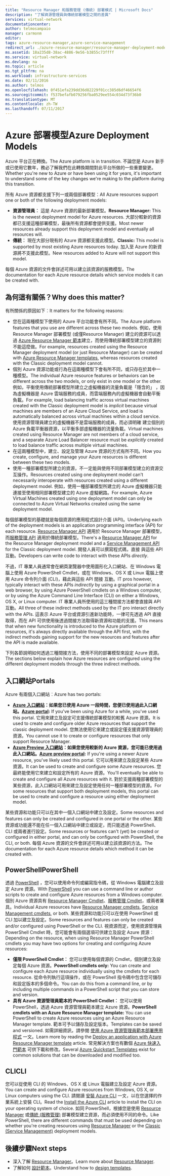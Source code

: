 ```yaml
---
title: "Resource Manager 和服務管理 (傳統) 部署模式 | Microsoft Docs"
description: "了解資源管理員與傳統部署模型之間的差異"
services: virtual-network
documentationcenter: 
author: telmosampaio
manager: carmonm
editor: 
tags: azure-resource-manager,azure-service-management
redirect_url: ./azure-resource-manager/resource-manager-deployment-model
ms.assetid: 18a235d8-38ac-4886-9e56-b3855c73ffff
ms.service: virtual-network
ms.devlang: na
ms.topic: article
ms.tgt_pltfrm: na
ms.workload: infrastructure-services
ms.date: 02/11/2016
ms.author: telmos
ms.openlocfilehash: 0f451efa239dd36d82229f01cc385d6df46654f6
ms.sourcegitcommit: f537befafb079256fba0529ee554c034d73f36b0
ms.translationtype: MT
ms.contentlocale: zh-TW
ms.lasthandoff: 07/11/2017
---
```

# <a name="azure-deployment-models"></a><span data-ttu-id="d6d75-103">Azure 部署模型</span><span class="sxs-lookup"><span data-stu-id="d6d75-103">Azure Deployment Models</span></span>
<span data-ttu-id="d6d75-104">Azure 平台正在轉換。</span><span class="sxs-lookup"><span data-stu-id="d6d75-104">The Azure platform is in transition.</span></span>  <span data-ttu-id="d6d75-105">不論您是 Azure 新手或已使用它數年，務必了解我們在此轉換期間對此平台所做的一些重要變更。</span><span class="sxs-lookup"><span data-stu-id="d6d75-105">Whether you're new to Azure or have been using it for years, it's important to understand some of the key changes we're making to the platform during this transition.</span></span>

<span data-ttu-id="d6d75-106">所有 Azure 資源都支援下列一或兩個部署模型：</span><span class="sxs-lookup"><span data-stu-id="d6d75-106">All Azure resources support one or both of the following deployment models:</span></span>

* <span data-ttu-id="d6d75-107">**資源管理員︰** 這是 Azure 資源的最新部署模型。</span><span class="sxs-lookup"><span data-stu-id="d6d75-107">**Resource Manager:** This is the newest deployment model for Azure resources.</span></span> <span data-ttu-id="d6d75-108">大部分較新的資源都已支援這種部署模型，最後所有資源都會提供支援。</span><span class="sxs-lookup"><span data-stu-id="d6d75-108">Most newer resources already support this deployment model and eventually all resources will.</span></span>   
* <span data-ttu-id="d6d75-109">**傳統︰** 現在大部分現有的 Azure 資源都支援此模型。</span><span class="sxs-lookup"><span data-stu-id="d6d75-109">**Classic:** This model is supported by most existing Azure resources today.</span></span> <span data-ttu-id="d6d75-110">加入至 Azure 的新資源將不支援此模型。</span><span class="sxs-lookup"><span data-stu-id="d6d75-110">New resources added to Azure will not support this model.</span></span>

<span data-ttu-id="d6d75-111">每個 Azure 資源的文件會詳述可用以建立該資源的服務模型。</span><span class="sxs-lookup"><span data-stu-id="d6d75-111">The documentation for each Azure resource details which service models it can be created with.</span></span>

## <a name="why-does-this-matter"></a><span data-ttu-id="d6d75-112">為何這有關係？</span><span class="sxs-lookup"><span data-stu-id="d6d75-112">Why does this matter?</span></span>
<span data-ttu-id="d6d75-113">有所關係的原因如下︰</span><span class="sxs-lookup"><span data-stu-id="d6d75-113">It matters for the following reasons:</span></span>

* <span data-ttu-id="d6d75-114">您在這兩種模型下使用的 Azure 平台功能會有所不同。</span><span class="sxs-lookup"><span data-stu-id="d6d75-114">The Azure platform features that you use are different across these two models.</span></span>  <span data-ttu-id="d6d75-115">例如，使用 Resource Manager 部署模型 (或僅Resource Manager) 建立的資源可以透過 [Azure Resource Manager 範本](azure-resource-manager/resource-group-overview.md#template-deployment)建立，而使用傳統部署模型建立的資源則不能這麼做。</span><span class="sxs-lookup"><span data-stu-id="d6d75-115">For example, resources created using the Resource Manager deployment model (or just Resource Manager) can be created with [Azure Resource Manager templates](azure-resource-manager/resource-group-overview.md#template-deployment), whereas resources created with the Classic deployment model cannot.</span></span>
* <span data-ttu-id="d6d75-116">個別 Azure 資源功能或行為在這兩種模型下會有所不同，或只存在於其中一種模型。</span><span class="sxs-lookup"><span data-stu-id="d6d75-116">The individual Azure resource features or behaviors can be different across the two models, or only exist in one model or the other.</span></span>  <span data-ttu-id="d6d75-117">例如，平衡使用傳統部署模型所建立之虛擬機器的流量負載是「隱含的」  ，因為虛擬機器是 Azure 雲端服務的成員，而雲端服務內的虛擬機器會自動平衡負載。</span><span class="sxs-lookup"><span data-stu-id="d6d75-117">For example, load balancing traffic across virtual machines created with the Classic deployment model is *implicit* because virtual machines are members of an Azure Cloud Service, and load is automatically balanced across virtual machines within a cloud service.</span></span> <span data-ttu-id="d6d75-118">使用資源管理員建立的虛擬機器不是雲端服務的成員，而必須明確  建立個別的 Azure 負載平衡器資源，以平衡多部虛擬機器的流量負載。</span><span class="sxs-lookup"><span data-stu-id="d6d75-118">Virtual machines created using Resource Manager are not members of a cloud service, and a separate Azure Load Balancer resource must be *explicitly* created to load balance traffic across multiple virtual machines.</span></span>  
* <span data-ttu-id="d6d75-119">在這兩種模型中，建立、設定及管理 Azure 資源的方式有所不同。</span><span class="sxs-lookup"><span data-stu-id="d6d75-119">How you create, configure, and manage your Azure resources is different between these two models.</span></span>
* <span data-ttu-id="d6d75-120">使用一種部署模型所建立的資源，不一定能與使用不同部署模型建立的資源交互操作。</span><span class="sxs-lookup"><span data-stu-id="d6d75-120">Resources created using one deployment model can't necessarily interoperate with resources created using a different deployment model.</span></span> <span data-ttu-id="d6d75-121">例如，使用一種部署模型所建立的 Azure 虛擬機器只能連接至使用相同部署模型建立的 Azure 虛擬網路。</span><span class="sxs-lookup"><span data-stu-id="d6d75-121">For example, Azure Virtual Machines created using one deployment model can only be connected to Azure Virtual Networks created using the same deployment model.</span></span>    

<span data-ttu-id="d6d75-122">每個部署模型的基礎就是每個資源的應用程式設計介面 (API)。</span><span class="sxs-lookup"><span data-stu-id="d6d75-122">Underlying each of the deployment models is an application programming interface (API) for each resource.</span></span>  <span data-ttu-id="d6d75-123">[Resource Manager API](https://msdn.microsoft.com/library/azure/dn948464.aspx) 適用於 Resource Manager 部署模型，而[服務管理 API](https://msdn.microsoft.com/library/azure/ee460799.aspx) 適用於傳統部署模型。</span><span class="sxs-lookup"><span data-stu-id="d6d75-123">There's a [Resource Manager API](https://msdn.microsoft.com/library/azure/dn948464.aspx) for the Resource Manager deployment model and a [Service Management API](https://msdn.microsoft.com/library/azure/ee460799.aspx) for the Classic deployment model.</span></span> <span data-ttu-id="d6d75-124">開發人員可以撰寫程式碼，直接 與這些 API 互動。</span><span class="sxs-lookup"><span data-stu-id="d6d75-124">Developers can write code to interact with these APIs *directly*.</span></span>  

<span data-ttu-id="d6d75-125">不過，IT 專業人員通常會在網頁瀏覽器中使用圖形化入口網站、在 Windows 電腦上使用 Azure PowerShell Cmdlet，或在 Windows、OS X 或 Linux 電腦上使用 Azure 命令列介面 (CLI)，藉此與這些 API 間接  互動。</span><span class="sxs-lookup"><span data-stu-id="d6d75-125">IT pros however, typically interact with these APIs *indirectly* by using a graphical portal in a web browser, by using Azure PowerShell cmdlets on a Windows computer, or by using the Azure Command Line Interface (CLI) on either a Windows, OS X, or Linux computer.</span></span> <span data-ttu-id="d6d75-126">IT 專業人員所使用的這三種間接方法都會直接與 API 互動。</span><span class="sxs-lookup"><span data-stu-id="d6d75-126">All three of these indirect methods used by the IT pro interact directly with the APIs.</span></span> <span data-ttu-id="d6d75-127">這表示 Azure 平台或資源引進新功能時，一律可先透過 API 直接取得，而在 API 可供使用後透過間接方法取得新資源和功能的支援。</span><span class="sxs-lookup"><span data-stu-id="d6d75-127">This means that when new functionality is introduced to the Azure platform or resources, it's always directly available through the API first, with the indirect methods gaining support for the new resources and features after the API is made available.</span></span>  

<span data-ttu-id="d6d75-128">下列各節說明如何透過三種間接方法，使用不同的部署模型來設定 Azure 資源。</span><span class="sxs-lookup"><span data-stu-id="d6d75-128">The sections below explain how Azure resources are configured using the different deployment models through the three indirect methods.</span></span>

## <a name="portals"></a><span data-ttu-id="d6d75-129">入口網站</span><span class="sxs-lookup"><span data-stu-id="d6d75-129">Portals</span></span>
<span data-ttu-id="d6d75-130">Azure 有兩個入口網站︰</span><span class="sxs-lookup"><span data-stu-id="d6d75-130">Azure has two portals:</span></span>

* <span data-ttu-id="d6d75-131">**[Azure 入口網站](https://manage.windowsazure.com)：**如果您已使用 Azure 一段時間，您便已使用過此入口網站。</span><span class="sxs-lookup"><span data-stu-id="d6d75-131">**[Azure portal](https://manage.windowsazure.com):** If you've been using Azure for a while, you've used this portal.</span></span> <span data-ttu-id="d6d75-132">它用來建立及設定可支援傳統部署模型的較舊 Azure 資源。</span><span class="sxs-lookup"><span data-stu-id="d6d75-132">It is used to create and configure older Azure resources that support the classic deployment model.</span></span> <span data-ttu-id="d6d75-133">您無法使用它來建立或設定僅支援資源管理員的資源。</span><span class="sxs-lookup"><span data-stu-id="d6d75-133">You cannot use it to create or configure resources that only support Resource Manager.</span></span> 
* <span data-ttu-id="d6d75-134">**[Azure Preview 入口網站](https://azure.microsoft.com/overview/preview-portal/)：**如果您使用較新的 Azure 資源，您可能已使用過此入口網站。</span><span class="sxs-lookup"><span data-stu-id="d6d75-134">**[Azure preview portal](https://azure.microsoft.com/overview/preview-portal/):** If you're using a newer Azure resource, you've likely used this portal.</span></span> <span data-ttu-id="d6d75-135">它可以用來建立及設定某些 Azure 資源。</span><span class="sxs-lookup"><span data-stu-id="d6d75-135">It can be used to create and configure some Azure resources.</span></span> <span data-ttu-id="d6d75-136">您最終能使用它來建立和設定所有的 Azure 資源。</span><span class="sxs-lookup"><span data-stu-id="d6d75-136">You'll eventually be able to create and configure all Azure resources with it.</span></span> <span data-ttu-id="d6d75-137">對於支援兩種部署模型的某些資源，此入口網站可用來建立及設定使用任何一種部署模型的資源。</span><span class="sxs-lookup"><span data-stu-id="d6d75-137">For some resources that support both deployment models, this portal can be used to create and configure a resource using either deployment model.</span></span> 

<span data-ttu-id="d6d75-138">某些資源和功能只可以在其中一個入口網站中建立及設定。</span><span class="sxs-lookup"><span data-stu-id="d6d75-138">Some resources and features can only be created and configured in one portal or the other.</span></span> <span data-ttu-id="d6d75-139">某些資源或功能還不能在任一個入口網站中建立或設定，而只能透過 PowerShell、CLI 或兩者進行設定。</span><span class="sxs-lookup"><span data-stu-id="d6d75-139">Some resources or features can't (yet) be created or configured in either portal, and can only be configured with PowerShell, the CLI, or both.</span></span> <span data-ttu-id="d6d75-140">每個 Azure 資源的文件會詳述可用以建立該資源的方法。</span><span class="sxs-lookup"><span data-stu-id="d6d75-140">The documentation for each Azure resource details which method it can be created with.</span></span> 

## <a name="powershell"></a><span data-ttu-id="d6d75-141">PowerShell</span><span class="sxs-lookup"><span data-stu-id="d6d75-141">PowerShell</span></span>
<span data-ttu-id="d6d75-142">透過 [PowerShell](/powershell/azureps-cmdlets-docs) ，您可以使用命令列或編寫指令碼，從 Windows 電腦建立及設定 Azure 資源。</span><span class="sxs-lookup"><span data-stu-id="d6d75-142">With [PowerShell](/powershell/azureps-cmdlets-docs) you can use a command line or author scripts to create and configure Azure resources from a Windows computer.</span></span>  <span data-ttu-id="d6d75-143">個別 Azure 資源具有 [Resource Manager Cmdlet](/powershell/azure/overview)、[服務管理 Cmdlet](/powershell/azure/overview?view=azuresmps-3.7.0)，或兩者兼具。</span><span class="sxs-lookup"><span data-stu-id="d6d75-143">Individual Azure resources have [Resource Manager cmdlets](/powershell/azure/overview), [Service Management cmdlets](/powershell/azure/overview?view=azuresmps-3.7.0), or both.</span></span>  <span data-ttu-id="d6d75-144">某些資源和功能只可以在使用 PowerShell 或 CLI 加以建立及設定。</span><span class="sxs-lookup"><span data-stu-id="d6d75-144">Some resources and features can only be created and/or configured using PowerShell or the CLI.</span></span> <span data-ttu-id="d6d75-145">視資源而定，使用資源管理員 PowerShell Cmdlet 時，您可能會有兩個選項可供建立及設定 Azure 資源︰</span><span class="sxs-lookup"><span data-stu-id="d6d75-145">Depending on the resource, when using Resource Manager PowerShell cmdlets you may have two options for creating and configuring Azure resources:</span></span>

* <span data-ttu-id="d6d75-146">**僅限 PowerShell Cmdlet︰** 您可以使用每個資源的 Cmdlet，個別建立及設定每個 Azure 資源。</span><span class="sxs-lookup"><span data-stu-id="d6d75-146">**PowerShell cmdlets only:** You can create and configure each Azure resource individually using the cmdlets for each resource.</span></span> <span data-ttu-id="d6d75-147">從命令列執行這項操作，或在 PowerShell 指令碼中包含您可儲存和設定版本的多個命令。</span><span class="sxs-lookup"><span data-stu-id="d6d75-147">You can do this from a command line, or by including multiple commands in a PowerShell script that you can store and version.</span></span>
* <span data-ttu-id="d6d75-148">**具有 Azure 資源管理員範本的 PowerShell Cmdlet︰** 您可以使用 PowerShell，透過 Azure 資源管理員範本建立 Azure 資源。</span><span class="sxs-lookup"><span data-stu-id="d6d75-148">**PowerShell cmdlets with an Azure Resource Manager template:** You can use PowerShell to create Azure resources using an Azure Resource Manager template.</span></span> <span data-ttu-id="d6d75-149">範本可予以儲存及設定版本。</span><span class="sxs-lookup"><span data-stu-id="d6d75-149">Templates can be saved and versioned.</span></span> <span data-ttu-id="d6d75-150">如需詳細資訊，請參閱 [使用 Azure 資源管理員範本部署應用程式](resource-group-template-deploy.md) 一文。</span><span class="sxs-lookup"><span data-stu-id="d6d75-150">Learn more by reading the [Deploy an application with Azure Resource Manager template](resource-group-template-deploy.md) article.</span></span> <span data-ttu-id="d6d75-151">常見解決方案也有數個 [Azure 快速入門範本](https://azure.microsoft.com/documentation/templates/) 可供下載和修改。</span><span class="sxs-lookup"><span data-stu-id="d6d75-151">Several [Azure Quickstart Templates](https://azure.microsoft.com/documentation/templates/) exist for common solutions that can be downloaded and modified too.</span></span>

## <a name="cli"></a><span data-ttu-id="d6d75-152">CLI</span><span class="sxs-lookup"><span data-stu-id="d6d75-152">CLI</span></span>
<span data-ttu-id="d6d75-153">您可以從使用 CLI 的 Windows、OS X 或 Linux 電腦建立及設定 Azure 資源。</span><span class="sxs-lookup"><span data-stu-id="d6d75-153">You can create and configure Azure resources from Windows, OS X, or Linux computers using the CLI.</span></span>  <span data-ttu-id="d6d75-154">請閱讀 [安裝 Azure CLI](cli-install-nodejs.md) 一文，以在您選擇的作業系統上安裝 CLI。</span><span class="sxs-lookup"><span data-stu-id="d6d75-154">Read the [Install the Azure CLI](cli-install-nodejs.md) article to install the CLI on your operating system of choice.</span></span> <span data-ttu-id="d6d75-155">如同 PowerShell，根據您是使用 [Resource Manager](xplat-cli-azure-resource-manager.md) 或[傳統 (服務管理)](virtual-machines/linux/classic/manage-visual-studio.md?toc=%2fazure%2fvirtual-machines%2flinux%2fclassic%2ftoc.json) 部署模型建立資源，而必須使用不同的命令。</span><span class="sxs-lookup"><span data-stu-id="d6d75-155">Like PowerShell, there are different commands that must be used depending on whether you're creating resources using [Resource Manager](xplat-cli-azure-resource-manager.md) or the [Classic (Service Management)](virtual-machines/linux/classic/manage-visual-studio.md?toc=%2fazure%2fvirtual-machines%2flinux%2fclassic%2ftoc.json) deployment models.</span></span>

## <a name="next-steps"></a><span data-ttu-id="d6d75-156">後續步驟</span><span class="sxs-lookup"><span data-stu-id="d6d75-156">Next steps</span></span>
* <span data-ttu-id="d6d75-157">深入了解 [Resource Manager](azure-resource-manager/resource-group-overview.md)。</span><span class="sxs-lookup"><span data-stu-id="d6d75-157">Learn more about [Resource Manager](azure-resource-manager/resource-group-overview.md).</span></span>
* <span data-ttu-id="d6d75-158">了解如何 [設計範本](best-practices-resource-manager-design-templates.md)。</span><span class="sxs-lookup"><span data-stu-id="d6d75-158">Understand how to [design templates](best-practices-resource-manager-design-templates.md).</span></span>

